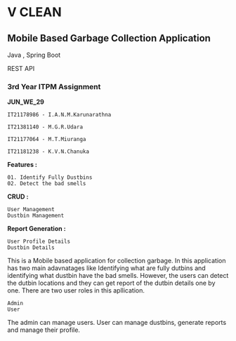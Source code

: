 # V CLEAN
## **Mobile Based Garbage Collection Application**

Java , Spring Boot

REST API

### 3rd Year ITPM Assignment

**JUN_WE_29**

    IT21178986 - I.A.N.M.Karunarathna

    IT21381140 - M.G.R.Udara

    IT21177064 - M.T.Miuranga

    IT21181238 - K.V.N.Chanuka

**Features :**

    01. Identify Fully Dustbins
    02. Detect the bad smells

**CRUD :**

    User Management
    Dustbin Management

**Report Generation :**

    User Profile Details
    Dustbin Details

This is a Mobile based application for collection garbage.
In this application has two main adavnatages like Identifying what are fully dutbins and identifying what dustbin have the bad smells.
However, the users can detect the dutbin locations and they can get report of the dutbin details one by one.
There are two user roles in this apllication.

    Admin
    User

The admin can manage users. User can manage dustbins, generate reports and manage their profile.
